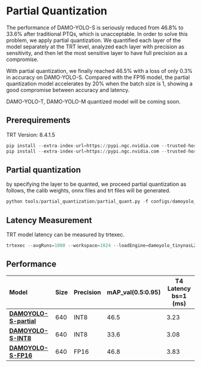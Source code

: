 # Partial Quantization

The performance of DAMO-YOLO-S is seriously reduced from 46.8% to 33.6% after traditional PTQs, which is unacceptable. In order to solve this problem, we apply partial quantization. We quantified each layer of the model separately at the TRT level, analyzed each layer with precision as sensitivity, and then let the most sensitive layer to have full precision as a compromise.

With partial quantization, we finally reached 46.5% with a loss of only 0.3% in accuracy on DAMO-YOLO-S. Compared with the FP16 model, the partial quantization model accelerates by 20% when the batch size is 1, showing a good compromise between accuracy and latency.

DAMO-YOLO-T, DAMO-YOLO-M quantized model will be coming soon.

## Prerequirements

TRT Version: 8.4.1.5

```python
pip install --extra-index-url=https://pypi.ngc.nvidia.com --trusted-host pypi.ngc.nvidia.com nvidia-pyindex
pip install --extra-index-url=https://pypi.ngc.nvidia.com --trusted-host pypi.ngc.nvidia.com pytorch_quantization
```

## Partial quantization

by specifying the layer to be quanted, we proceed partial quantization as follows, the calib weights, onnx files and trt files will be generated.

```python
python tools/partial_quantization/partial_quant.py -f configs/damoyolo_tinynasL25_S.py -c damoyolo_tinynasL25_S_468.pth --batch_size 1 --img_size 640 --trt --trt_eval
```

## Latency Measurement

TRT model latency can be measured by trtexec.

```python
trtexec --avgRuns=1000 --workspace=1024 --loadEngine=damoyolo_tinynasL25_S_partial_quant_bs1.trt
```

## Performance

| Model           | Size        | Precision        |mAP_val(0.5:0.95) | T4 Latency bs=1 (ms) |
| :-------------- | ----------- | ----------- |:----------------------- | ---------------------------------------- |
| [**DAMOYOLO-S-partial**](https://idstcv.oss-cn-zhangjiakou.aliyuncs.com/DAMO-YOLO/quant_model/damoyolo_tinynasL25_S_partial_quant_bs1.trt)| 640 | INT8  | 46.5 | 3.23 |
| [**DAMOYOLO-S-INT8**](https://idstcv.oss-cn-zhangjiakou.aliyuncs.com/DAMO-YOLO/quant_model/damoyolo_tinynasL25_S_int8_bs1.trt) | 640 | INT8  | 33.6 | 3.08 |
| [**DAMOYOLO-S-FP16**](https://idstcv.oss-cn-zhangjiakou.aliyuncs.com/DAMO-YOLO/quant_model/damoyolo_tinynasL25_S_fp16_bs1.trt) | 640  | FP16 | 46.8  | 3.83 |

